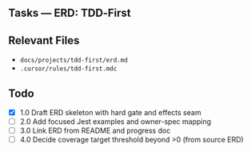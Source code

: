 ## Tasks — ERD: TDD‑First

## Relevant Files

- `docs/projects/tdd-first/erd.md`
- `.cursor/rules/tdd-first.mdc`

## Todo

- [x] 1.0 Draft ERD skeleton with hard gate and effects seam
- [ ] 2.0 Add focused Jest examples and owner-spec mapping
- [ ] 3.0 Link ERD from README and progress doc
- [ ] 4.0 Decide coverage target threshold beyond >0 (from source ERD)
